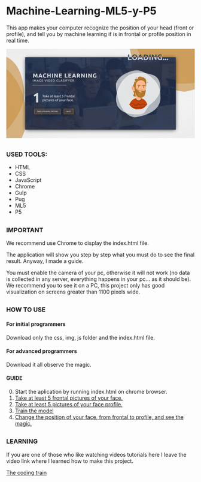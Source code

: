 # Machine-Learning-ML5-y-P5
This app makes your computer recognize the position of your head (front or profile), and tell you by machine learning if is in frontal or profile position in real time.

![Image proyect presentation](/img/guide/0-loader.gif)

##

### USED TOOLS:
* HTML
* CSS
* JavaScript
* Chrome
* Gulp
* Pug
* ML5
* P5

##

### IMPORTANT
We recommend use Chrome to display the index.html file. 

The application will show you step by step what you must do to see the final result. 
Anyway, I made a guide.

You must enable the camera of your pc, otherwise it will not work (no data is collected in any server, everything happens in your pc... as it should be).
We recommend you to see it on a PC, this project only has good visualization on screens greater than 1100 pixels wide.

##

### HOW TO USE
#### For initial programmers
Download only the css, img, js folder and the index.html file.

#### For advanced programmers
Download it all observe the magic.

#### GUIDE
0. Start the aplication by running index.html on chrome browser.
1. [Take at least 5 frontal pictures of your face.](/img/guide/1-take-frontal-picture.jpg)
2. [Take at least 5 pictures of your face profile.](/img/guide/2-take-profile-picture.jpg)
3. [Train the model](/img/guide/3-train-the-model.jpg)
4. [Change the position of your face, from frontal to profile, and see the magic.](/img/guide/4-see-the-magic.jpg)

##

### LEARNING
If you are one of those who like watching videos tutorials here I leave the video link where
I learned how to make this project.

[The coding train](https://www.youtube.com/watch?v=D9BoBSkLvFo&t=72s)
